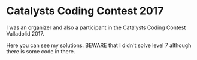 # Catalysts Coding Contest 2017

I was an organizer and also a participant in the Catalysts Coding Contest Valladolid 2017.

Here you can see my solutions. BEWARE that I didn't solve level 7 although there is some code in there.
